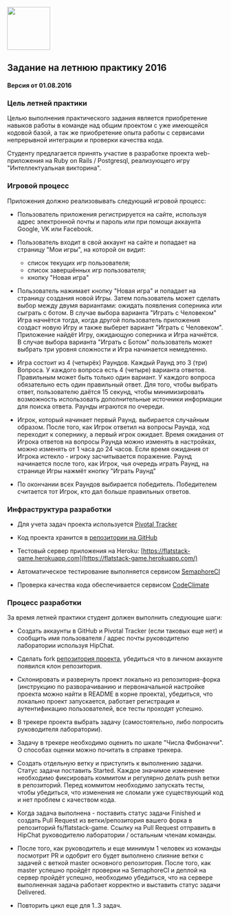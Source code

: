 [<img src="http://www.flatstack.com/logo.svg" width="100"/>](http://www.flatstack.com)
## Задание на летнюю практику 2016
#### Версия от 01.08.2016
### Цель летней практики

Целью выполнения практического задания является приобретение навыков работы в команде над общим проектом с уже имеющейся кодовой базой, а так же приобретение опыта работы с сервисами непрерывной интеграции и проверки качества кода.

Студенту предлагается принять участие в разработке проекта web-приложения на Ruby on Rails / Postgresql, реализующего игру "Интеллектуальная викторина".

### Игровой процесс

Приложения должно реализовывать следующий игровой процесс:

* Пользователь приложения регистрируется на сайте, используя адрес электронной почты и пароль или при помощи аккаунта Google, VK или Facebook.

* Пользователь входит в свой аккаунт на сайте и попадает на страницу "Мои игры", на которой он видит:
  * список текущих игр пользователя;
  * список завершённых игр пользователя;
  * кнопку "Новая игра"

* Пользователь нажимает кнопку "Новая игра" и попадает на страницу создания новой Игры. Затем пользователь может сделать выбор между двумя вариантами: ожидать появления соперника или сыграть с ботом. В случае выбора варианта "Играть с Человеком" Игра начнётся тогда, когда другой пользователь приложения создаст новую Игру и также выберет вариант "Играть с Человеком". Приложение найдёт Игру, ожидающую соперника и Игра начнётся. В случае выбора варианта "Играть с Ботом" пользователь может выбрать три уровня сложности и Игра начинается немедленно.

* Игра состоит из 4 (четырёх) Раундов. Каждый Раунд это 3 (три) Вопроса. У каждого вопроса есть 4 (четыре) варианта ответов. Правильным может быть только один вариант. У каждого вопроса обязательно есть один правильный ответ. Для того, чтобы выбрать ответ, пользователю даётся 15 секунд, чтобы минимизировать возможность использовать дополнительные источники информации для поиска ответа. Раунды играются по очереди.

* Игрок, который начинает первый Раунд. выбирается случайным образом. После того, как Игрок ответил на вопросы Раунда, ход переходит к сопернику, а первый игрок ожидает. Время ожидания от Игрока ответов на вопросы Раунда можно изменять в настройках, можно изменять от 1 часа до 24 часов. Если время ожидания от Игрока истекло - игроку засчитывается поражение. Раунд начинается после того, как Игрок, чья очередь играть Раунд, на странице Игры нажмёт кнопку "Играть Раунд"

* По окончании всех Раундов выбирается победитель. Победителем считается тот Игрок, кто дал больше правильных ответов.

### Инфраструктура разработки

* Для учета задач проекта используется [Pivotal Tracker]( https://www.pivotaltracker.com/n/projects/1777125)

* Код проекта хранится в [репозитории на GitHub](https://github.com/vladimirbazhanov/flatstack-game)

* Тестовый сервер приложения на Heroku: [https://flatstack-game.herokuapp.com](https://flatstack-game.herokuapp.com/)

* Автоматическое тестирование выполняется сервисом [SemaphoreCI](https://semaphoreci.com/vladimirbazhanov/flatstack-game)

* Проверка качества кода обеспечивается сервисом [CodeClimate](https://codeclimate.com/github/vladimirbazhanov/flatstack-game)

### Процесс разработки

За время летней практики студент должен выполнить следующие шаги:

* Создать аккаунты в GitHub и Pivotal Tracker (если таковых еще нет) и сообщить имя пользователя / адрес почты руководителю лаборатории используя HipChat.
* Сделать fork [репозитория проекта](github.com/fs/flatstack-game), убедиться что в личном аккаунте появился клон репозитория.
* Склонировать и развернуть проект локально из репозитория-форка (инструкцию по разворачиванию и первоначальной настройке проекта можно найти в README в корне проекта), убедиться, что локально проект запускается, работает регистрация и аутентификацию пользователей, все тесты проходят успешно.

* В трекере проекта выбрать задачу (самостоятельно, либо попросить руководителя лаборатории).

* Задачу в трекере необходимо оценить по шкале "Числа Фибоначчи". О способах оценки можно почитать в справке трекера.

* Создать отдельную ветку и приступить к выполнению задачи. Статус задачи поставить Started. Каждое значимое изменение необходимо фиксировать коммитом и регулярно делать push ветки в репозиторий. Перед коммитом необходимо запускать тесты, чтобы убедиться, что изменения не сломали уже существующий код и нет проблем с качеством кода.

* Когда задача выполнена - поставить статус задачи Finished и создать Pull Request из ветки/репозитория вашего форка в репозиторий fs/flatstack-game. Ссылку на Pull Request отправить в HipChat руководителю лаборатории / остальным членам команды.

* После того, как руководитель и еще минимум 1 человек из команды посмотрит PR и одобрит его будет выполнено слияние ветки с задачей с веткой master основного репозитория. После того, как master успешно пройдёт проверки на SemaphoreCI и деплой на сервер пройдёт успешно, необходимо убедиться, что на сервере выполненная задача работает корректно и выставить статус задачи Delivered.

* Повторить цикл еще для 1..3 задач.
